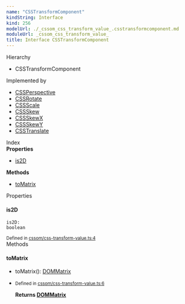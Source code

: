 ```yaml
---
name: "CSSTransformComponent"
kindString: Interface
kind: 256
modelUrl: ./_cssom_css_transform_value_.csstransformcomponent.md
moduleUrl: _cssom_css_transform_value_
title: Interface CSSTransformComponent
---
```



<section class="pt-2 tsd-panel tsd-hierarchy">
<div class="lead">Hierarchy</div>
<ul class="pl-3 tsd-hierarchy list-style-initial">
<li>
<span class="target">CSSTransformComponent</span>

</li>
</ul>

</section>


<section class="pt-2 tsd-panel">
<div class="lead">Implemented by</div>
<ul class="pl-3 tsd-hierarchy">
<li><a href="../_cssom_css_perspective_.cssperspective/" class="tsd-signature-type">CSSPerspective</a></li>
<li><a href="../_cssom_css_rotate_.cssrotate/" class="tsd-signature-type">CSSRotate</a></li>
<li><a href="../_cssom_css_scale_.cssscale/" class="tsd-signature-type">CSSScale</a></li>
<li><a href="../_cssom_css_skew_.cssskew/" class="tsd-signature-type">CSSSkew</a></li>
<li><a href="../_cssom_css_skew_x_.cssskewx/" class="tsd-signature-type">CSSSkewX</a></li>
<li><a href="../_cssom_css_skew_y_.cssskewy/" class="tsd-signature-type">CSSSkewY</a></li>
<li><a href="../_cssom_css_translate_.csstranslate/" class="tsd-signature-type">CSSTranslate</a></li>
</ul>
</section>



<section >
<div class="lead pb-2">Index</div>
<section class="tsd-panel tsd-index-panel">
<div class="tsd-index-content">
<section class="tsd-index-section ">
<strong>Properties</strong>
<ul>
<li class="tsd-kind-property tsd-parent-kind-interface"><a href="../_cssom_css_transform_value_.csstransformcomponent/#is2d" class="tsd-kind-icon">is2D</a></li>
</ul>
</section>
<section class="tsd-index-section ">
<strong>Methods</strong>
<ul>
<li class="tsd-kind-method tsd-parent-kind-interface"><a href="../_cssom_css_transform_value_.csstransformcomponent/#tomatrix" class="tsd-kind-icon">to<wbr>Matrix</a></li>
</ul>
</section>
</div>
</section>
</section>
<section>
<div class="lead">Properties</div>
<section class="pb-4 pt-2 tsd-kind-property tsd-parent-kind-interface">
<div class="d-flex flex-row">

<h4 id="is2d">is2D</h4>
</div>

<code class="tsd-signature tsd-kind-icon">is2D<span class="tsd-signature-symbol">:</span> <span class="tsd-signature-type">boolean</span></code>

<aside class="tsd-sources pb-2">
<div class="d-flex flex-column">
<small class="text-muted">Defined in <a href="https://github.com/umbopepato/visua/blob/098ba6b/src/cssom/css-transform-value.ts#L4">cssom/css-transform-value.ts:4</a></small>
</div>
</aside>




</section>
</section>
<section>
<div class="lead">Methods</div>
<section class="pb-4 pt-2 tsd-kind-method tsd-parent-kind-interface">
<div class="d-flex flex-row">

<h4 id="tomatrix">to<wbr>Matrix</h4>
</div>

<ul class="tsd-signatures tsd-kind-method tsd-parent-kind-interface">
<li class="tsd-signature tsd-kind-icon">to<wbr>Matrix<span class="tsd-signature-symbol">(</span><span class="tsd-signature-symbol">)</span><span class="tsd-signature-symbol">: </span><a href="../_cssom_dom_matrix_.dommatrix/" class="tsd-signature-type">DOMMatrix</a></li>
</ul>

<ul class="tsd-descriptions">
<li class="tsd-description">
<aside class="tsd-sources pb-2">
<div class="d-flex flex-column">
<small class="text-muted">Defined in <a href="https://github.com/umbopepato/visua/blob/098ba6b/src/cssom/css-transform-value.ts#L6">cssom/css-transform-value.ts:6</a></small>
</div>
</aside>



<strong>Returns <a href="../_cssom_dom_matrix_.dommatrix/" class="tsd-signature-type">DOMMatrix</a></strong>


</li>
</ul>

</section>
</section>
